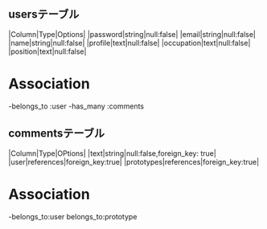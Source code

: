 ## usersテーブル

|Column|Type|Options|
|password|string|null:false|
|email|string|null:false|
|name|string|null:false|
|profile|text|null:false|
|occupation|text|null:false|
|position|text|null:false|

# Association
-belongs_to :user
-has_many :comments

## commentsテーブル

|Column|Type|OPtions|
|text|string|null:false,foreign_key: true|
|user|references|foreign_key:true|
|prototypes|references|foreign_key:true|
# Association
-belongs_to:user
belongs_to:prototype
